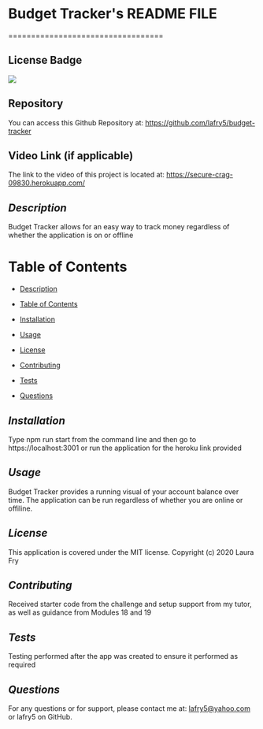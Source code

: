 # Budget Tracker's README FILE
==================================

## License Badge
![](https://img.shields.io/badge/license-MIT-blue)

## Repository
You can access this Github Repository at: https://github.com/lafry5/budget-tracker

## Video Link (if applicable)
The link to the video of this project is located at: https://secure-crag-09830.herokuapp.com/

## *Description*
Budget Tracker allows for an easy way to track money regardless of whether the application is on or offline

# Table of Contents
* [Description](#description)
+ [Table of Contents](#table-of-contents)
- [Installation](#installation)
* [Usage](#usage)
+ [License](#license)
- [Contributing](#contributing)
* [Tests](#tests)
+ [Questions](#questions)

## *Installation*
Type npm run start from the command line and then go to https://localhost:3001 or run the application for the heroku link provided

## *Usage*
Budget Tracker provides a running visual of your account balance over time. The application can be run regardless of whether you are online or offiline.

## *License*
This application is covered under the MIT license. Copyright (c) 2020 Laura Fry

## *Contributing*
Received starter code from the challenge and setup support from my tutor, as well as guidance from Modules 18 and 19

## *Tests*
Testing performed after the app was created to ensure it performed as required

## *Questions*
For any questions or for support, please contact me at: lafry5@yahoo.com or lafry5 on GitHub.


  